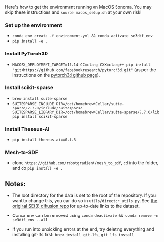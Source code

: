 Here's how to get the environment running on MacOS Sonoma. You may skip these instructions and `source macos_setup.sh` at your own risk!

### Set up the environment
- `conda env create -f environment.yml && conda activate se3dif_env`
- `pip install -e .`

### Install PyTorch3D
- `MACOSX_DEPLOYMENT_TARGET=10.14 CC=clang CXX=clang++ pip install "git+https://github.com/facebookresearch/pytorch3d.git"` (as per the instructions on the [pytorch3d github page](https://github.com/facebookresearch/pytorch3d/blob/main/INSTALL.md#2-install-from-pypi-on-mac-only)).

### Install scikit-sparse
- `brew install suite-sparse`
- `SUITESPARSE_INCLUDE_DIR=/opt/homebrew/Cellar/suite-sparse/7.7.0/include/suitesparse SUITESPARSE_LIBRARY_DIR=/opt/homebrew/Cellar/suite-sparse/7.7.0/lib pip install scikit-sparse` 

### Install Theseus-AI
- `pip install theseus-ai==0.1.3`

### Mesh-to-SDF
- clone `https://github.com/robotgradient/mesh_to_sdf`, `cd` into the folder, and do `pip install -e .`

## Notes:

- The root directory for the data is set to the root of the repository. If you want to change this, you can do so in `utils/director_utils.py`. See [the original SE(3) diffusion repo](https://github.com/robotgradient/grasp_diffusion/tree/master) for up-to-date links to the dataset.

- Conda env can be removed using `conda deactivate && conda remove -n se3dif_env --all`

- If you run into unpickling errors at the end, try deleting everything and installing git-lfs first: `brew install git-lfs`, `git lfs install`